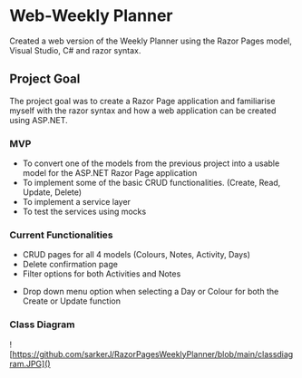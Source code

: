 # Web-Weekly Planner
Created a web version of the Weekly Planner using the Razor Pages model, Visual Studio, C# and razor syntax.

## Project Goal

The project goal was to create a Razor Page application and familiarise myself with the razor syntax and how a web application can be created using ASP.NET.

### MVP

- To convert one of the models from the previous project into a usable model for the ASP.NET Razor Page application
- To implement some of the basic CRUD functionalities. (Create, Read, Update, Delete)
- To implement a service layer 
- To test the services using mocks



### Current Functionalities

- CRUD pages for all 4 models (Colours, Notes, Activity, Days)
- Delete confirmation page
- Filter options for both Activities and Notes

* Drop down menu option when selecting a Day or Colour for both the Create or Update function



### Class Diagram

![https://github.com/sarkerJ/RazorPagesWeeklyPlanner/blob/main/classdiagram.JPG]()